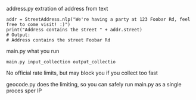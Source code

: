 address.py extration of address from text

```
addr = StreetAddress.nlp("We're having a party at 123 Foobar Rd, feel free to come visit! :)")
print("Address contains the street " + addr.street)
# Output:
# Address contains the street Foobar Rd
```

main.py what you run
```
main.py input_collection output_collectio
```

No official rate limits, but may block you if you collect too fast

geocode.py does the limiting, so you can safely run main.py as a single proces sper IP 

